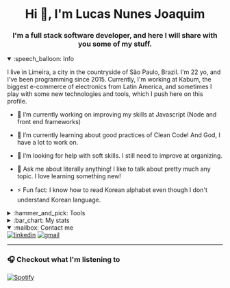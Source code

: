 <h1 align="center">Hi 👋, I'm Lucas Nunes Joaquim</h1>
<h3 align="center">I'm a full stack software developer, and here I will share with you some of my stuff.</h3>


<details open>
  <summary>:speech_balloon: Info </summary>
  
<p>I live in Limeira, a city in the countryside of São Paulo, Brazil. I'm 22 yo, and I've been programming since 2015.  Currently, I'm working at Kabum, the biggest e-commerce of electronics from Latin America, and sometimes I play with some new technologies and tools, which I push here on this profile. </p>
  
- 🔭 I’m currently working on improving my skills at Javascript (Node and front end frameworks)

- 🌱 I’m currently learning about good practices of Clean Code! And God, I have a lot to work on.

- 🤔 I’m looking for help with soft skills. I still need to improve at organizing.

- 💬 Ask me about literally anything! I like to talk about pretty much any topic. I love learning something new!

- ⚡ Fun fact: I know how to read Korean alphabet even though I don't understand Korean language.

</details>

<details>
    <summary>:hammer_and_pick: Tools</summary>

### Languages

- <img src="https://img.shields.io/badge/php-%23777BB4.svg?&style=for-the-badge&logo=php&logoColor=white" alt="php">
- <img src="https://img.shields.io/badge/javascript-%23F7DF1E.svg?&style=for-the-badge&logo=javascript&logoColor=black" alt="javascript">
- <img src="https://img.shields.io/badge/typescript%20-%23007ACC.svg?&style=for-the-badge&logo=typescript&logoColor=white" alt="typescript">

### Styling
- <img src="https://img.shields.io/badge/html5%20-%23E34F26.svg?&style=for-the-badge&logo=html5&logoColor=white" alt="html5">
- <img src="https://img.shields.io/badge/css3%20-%231572B6.svg?&style=for-the-badge&logo=css3&logoColor=white" alt="css3">
- <img src="https://img.shields.io/badge/sass-%23CC6699.svg?&style=for-the-badge&logo=sass&logoColor=white" alt="sass">

### Database
- <img src="https://img.shields.io/badge/mysql-%234479A1.svg?&style=for-the-badge&logo=mysql&logoColor=white" alt="mysql">
- <img src="https://img.shields.io/badge/postgres-%23316192.svg?&style=for-the-badge&logo=postgresql&logoColor=white" alt="postgresql">

### Versioning
- <img src="https://img.shields.io/badge/git-%23F05032.svg?&style=for-the-badge&logo=git&logoColor=white" alt="git">
- <img src="https://img.shields.io/badge/github-%23181717.svg?&style=for-the-badge&logo=github&logoColor=white" alt="github">

### Frameworks
- Frontend
    - <img src="https://img.shields.io/badge/angular%20-%23DD0031.svg?&style=for-the-badge&logo=angular&logoColor=white" alt="angular">
    - <img src="https://img.shields.io/badge/react%20-%2320232a.svg?&style=for-the-badge&logo=react&logoColor=%2361DAFB" alt="react">
    - <img src="https://img.shields.io/badge/vuejs%20-%2335495e.svg?&style=for-the-badge&logo=vue.js&logoColor=%234FC08D" alt="vue">
        <img src="https://img.shields.io/badge/nuxt%20-%2300C58E.svg?&style=for-the-badge&logo=nuxt&logoColor=%234FC08D" alt="nuxt">
- Backend
    - <img src="https://img.shields.io/badge/laravel%20-%23FF2D20.svg?&style=for-the-badge&logo=laravel&logoColor=white" alt="laravel">
    - <img src="https://img.shields.io/badge/express.js%20-%23404d59.svg?&style=for-the-badge" alt="express">
- Styling
    - <img src="https://img.shields.io/badge/bootstrap%20-%23563D7C.svg?&style=for-the-badge&logo=bootstrap&logoColor=white" alt="bootstrap"> 
    - <img src="https://img.shields.io/badge/materialize%20-%23ee6e73.svg?&style=for-the-badge" alt="materialize">

### Systems
- <img src="https://img.shields.io/badge/windows-%230078D6.svg?&style=for-the-badge&logo=windows&logoColor=white" alt="windows">
- <img src="https://img.shields.io/badge/linux-%23FCC624.svg?&style=for-the-badge&logo=linux&logoColor=white" alt="linux">

### Other Stuff I play sometimes
- <img src="https://img.shields.io/badge/gulp-%23CF4647.svg?&style=for-the-badge&logo=gulp&logoColor=white" alt="gulp">
- <img src="https://img.shields.io/badge/chart.js-%23FF6384.svg?&style=for-the-badge&logo=chart.js&logoColor=white" alt="chartjs">

</details>

<details>
    <summary>:bar_chart: My stats</summary>
    <p>
        <img align="left" src="https://github-readme-stats.vercel.app/api/top-langs/?username=lukasnunesj&layout=compact&hide=html" alt="lukasnunesj" />
    </p>
    <p>&nbsp;<img align="center" src="https://github-readme-stats.vercel.app/api?username=lukasnunesj&show_icons=true" alt="lukasnunesj" /></p>
    <!--START_SECTION:waka-->
![Code Time](http://img.shields.io/badge/Code%20Time-0%20secs-blue)

**I'm an Early 🐤** 

```text
🌞 Morning    10 commits     ████░░░░░░░░░░░░░░░░░░░░░   18.18% 
🌆 Daytime    29 commits     █████████████░░░░░░░░░░░░   52.73% 
🌃 Evening    13 commits     ██████░░░░░░░░░░░░░░░░░░░   23.64% 
🌙 Night      3 commits      █░░░░░░░░░░░░░░░░░░░░░░░░   5.45%

```
📅 **I'm Most Productive on Sunday** 

```text
Monday       17 commits     ███████░░░░░░░░░░░░░░░░░░   30.91% 
Tuesday      4 commits      █░░░░░░░░░░░░░░░░░░░░░░░░   7.27% 
Wednesday    2 commits      █░░░░░░░░░░░░░░░░░░░░░░░░   3.64% 
Thursday     10 commits     ████░░░░░░░░░░░░░░░░░░░░░   18.18% 
Friday       3 commits      █░░░░░░░░░░░░░░░░░░░░░░░░   5.45% 
Saturday     1 commits      ░░░░░░░░░░░░░░░░░░░░░░░░░   1.82% 
Sunday       18 commits     ████████░░░░░░░░░░░░░░░░░   32.73%

```


📊 **This Week I Spent My Time On** 

```text
⌚︎ Time Zone: America/Sao_Paulo

💬 Programming Languages: 
TypeScript               26 mins             ████████████████████░░░░░   80.34% 
Markdown                 6 mins              █████░░░░░░░░░░░░░░░░░░░░   19.66%

🔥 Editors: 
VS Code                  33 mins             █████████████████████████   100.0%

🐱‍💻 Projects: 
gerenciadorRecrutamento  33 mins             █████████████████████████   100.0%

💻 Operating System: 
Windows                  33 mins             █████████████████████████   100.0%

```

**I Mostly Code in TypeScript** 

```text
TypeScript               8 repos             ████████████░░░░░░░░░░░░░   50.0% 
JavaScript               3 repos             ████░░░░░░░░░░░░░░░░░░░░░   18.75% 
HTML                     2 repos             ███░░░░░░░░░░░░░░░░░░░░░░   12.5% 
Vue                      1 repo              █░░░░░░░░░░░░░░░░░░░░░░░░   6.25% 
PHP                      1 repo              █░░░░░░░░░░░░░░░░░░░░░░░░   6.25%

```


**Timeline**

![Chart not found](https://raw.githubusercontent.com/lukasnunesj/lukasnunesj/master/charts/bar_graph.png) 


 Last Updated on 01/06/2022 04:27:40 UTC
<!--END_SECTION:waka-->
</details>
   
<details open>
    <summary>:mailbox: Contact me</summary>
    <a href="https://www.linkedin.com/in/lucasnunesjoaquim/" target="_blank"><img src="https://img.shields.io/badge/linkedin-%230077B5.svg?&style=for-the-badge&logo=linkedin&logoColor=white" alt="linkedin"/></a>
    <a href="mailto:lukasnunesj@gmail.com" target="_blank"><img src="https://img.shields.io/badge/gmail-%23D14836.svg?&style=for-the-badge&logo=gmail&logoColor=white" alt="gmail"/></a>
</details>

- - - 

### :headphones: Checkout what I'm listening to

[![Spotify](https://novatorem.lukasnunesj.vercel.app/api/spotify)](https://open.spotify.com/user/lukasnunej)
